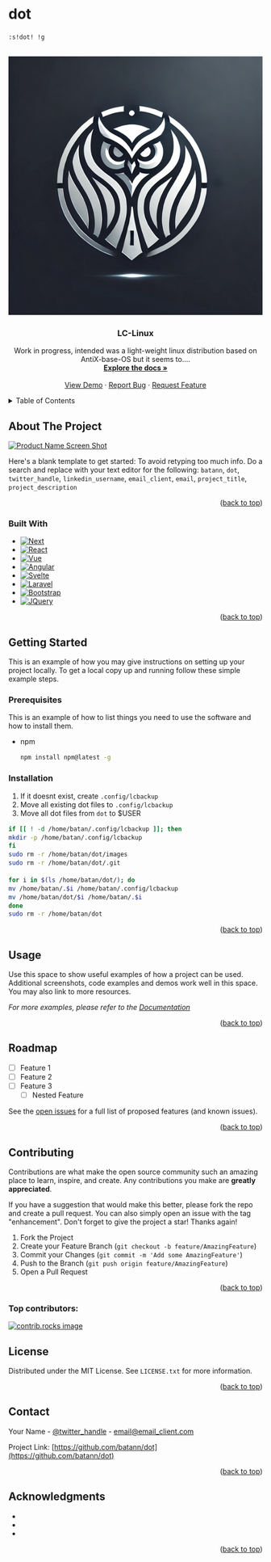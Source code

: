 # dot

<code>:s!dot! !g</code>
<a id="dot-top"></a>

<!-- PROJECT LOGO -->
<br />
<div align="center">
  <a href="https://github.com/batann/dot/images/logo.png">
    <img src="images/logo.png" alt="Logo" width="512" height="512">
  </a>

<h3 align="center">LC-Linux</h3>

  <p align="center">
    Work in progress,
    intended was a light-weight linux distribution based on AntiX-base-OS
    but it seems to....
    <br />
    <a href="https://github.com/batann/dot"><strong>Explore the docs »</strong></a>
    <br />
    <br />
    <a href="https://github.com/batann/dot">View Demo</a>
    ·
    <a href="https://github.com/batann/dot/issues/new?labels=bug&template=bug-report---.md">Report Bug</a>
    ·
    <a href="https://github.com/batann/dot/issues/new?labels=enhancement&template=feature-request---.md">Request Feature</a>
  </p>
</div>



<!-- TABLE OF CONTENTS -->
<details>
  <summary>Table of Contents</summary>
  <ol>
    <li>
      <a href="#about-the-project">About The Project</a>
      <ul>
        <li><a href="#built-with">Built With</a></li>
      </ul>
    </li>
    <li>
      <a href="#getting-started">Getting Started</a>
      <ul>
        <li><a href="#prerequisites">Prerequisites</a></li>
        <li><a href="#installation">Installation</a></li>
      </ul>
    </li>
    <li><a href="#usage">Usage</a></li>
    <li><a href="#roadmap">Roadmap</a></li>
    <li><a href="#contributing">Contributing</a></li>
    <li><a href="#license">License</a></li>
    <li><a href="#contact">Contact</a></li>
    <li><a href="#acknowledgments">Acknowledgments</a></li>
  </ol>
</details>



<!-- ABOUT THE PROJECT -->
## About The Project

[![Product Name Screen Shot][product-screenshot]](https://example.com)

Here's a blank template to get started: To avoid retyping too much info. Do a search and replace with your text editor for the following: `batann`, `dot`, `twitter_handle`, `linkedin_username`, `email_client`, `email`, `project_title`, `project_description`

<p align="right">(<a href="#dot-top">back to top</a>)</p>



### Built With

* [![Next][Next.js]][Next-url]
* [![React][React.js]][React-url]
* [![Vue][Vue.js]][Vue-url]
* [![Angular][Angular.io]][Angular-url]
* [![Svelte][Svelte.dev]][Svelte-url]
* [![Laravel][Laravel.com]][Laravel-url]
* [![Bootstrap][Bootstrap.com]][Bootstrap-url]
* [![JQuery][JQuery.com]][JQuery-url]

<p align="right">(<a href="#dot-top">back to top</a>)</p>



<!-- GETTING STARTED -->
## Getting Started

This is an example of how you may give instructions on setting up your project locally.
To get a local copy up and running follow these simple example steps.

### Prerequisites

This is an example of how to list things you need to use the software and how to install them.
* npm
  ```sh
  npm install npm@latest -g
  ```

### Installation



1. If it doesnt exist, create `.config/lcbackup`
2. Move all existing dot files to `.config/lcbackup`
3. Move all dot files from `dot` to $USER


  ```sh
if [[ ! -d /home/batan/.config/lcbackup ]]; then
  mkdir -p /home/batan/.config/lcbackup
  fi
sudo rm -r /home/batan/dot/images
sudo rm -r /home/batan/dot/.git

  for i in $(ls /home/batan/dot/); do
  mv /home/batan/.$i /home/batan/.config/lcbackup
  mv /home/batan/dot/$i /home/batan/.$i
  done
 sudo rm -r /home/batan/dot
 ```

<p align="right">(<a href="#dot-top">back to top</a>)</p>



<!-- USAGE EXAMPLES -->
## Usage

Use this space to show useful examples of how a project can be used. Additional screenshots, code examples and demos work well in this space. You may also link to more resources.

_For more examples, please refer to the [Documentation](https://example.com)_

<p align="right">(<a href="#dot-top">back to top</a>)</p>



<!-- ROADMAP -->
## Roadmap

- [ ] Feature 1
- [ ] Feature 2
- [ ] Feature 3
    - [ ] Nested Feature

See the [open issues](https://github.com/batann/dot/issues) for a full list of proposed features (and known issues).

<p align="right">(<a href="#dot-top">back to top</a>)</p>



<!-- CONTRIBUTING -->
## Contributing

Contributions are what make the open source community such an amazing place to learn, inspire, and create. Any contributions you make are **greatly appreciated**.

If you have a suggestion that would make this better, please fork the repo and create a pull request. You can also simply open an issue with the tag "enhancement".
Don't forget to give the project a star! Thanks again!

1. Fork the Project
2. Create your Feature Branch (`git checkout -b feature/AmazingFeature`)
3. Commit your Changes (`git commit -m 'Add some AmazingFeature'`)
4. Push to the Branch (`git push origin feature/AmazingFeature`)
5. Open a Pull Request

<p align="right">(<a href="#dot-top">back to top</a>)</p>

### Top contributors:

<a href="https://github.com/batann/dot/graphs/contributors">
  <img src="https://contrib.rocks/image?repo=batann/dot" alt="contrib.rocks image" />
</a>



<!-- LICENSE -->
## License

Distributed under the MIT License. See `LICENSE.txt` for more information.

<p align="right">(<a href="#dot-top">back to top</a>)</p>



<!-- CONTACT -->
## Contact

Your Name - [@twitter_handle](https://twitter.com/twitter_handle) - email@email_client.com

Project Link: [https://github.com/batann/dot](https://github.com/batann/dot)

<p align="right">(<a href="#dot-top">back to top</a>)</p>



<!-- ACKNOWLEDGMENTS -->
## Acknowledgments

* []()
* []()
* []()

<p align="right">(<a href="#dot-top">back to top</a>)</p>



<!-- MARKDOWN LINKS & IMAGES -->
<!-- https://www.markdownguide.org/basic-syntax/#reference-style-links -->
[contributors-shield]: https://img.shields.io/github/contributors/batann/dot.svg?style=for-the-badge
[contributors-url]: https://github.com/batann/dot/graphs/contributors
[forks-shield]: https://img.shields.io/github/forks/batann/dot.svg?style=for-the-badge
[forks-url]: https://github.com/batann/dot/network/members
[stars-shield]: https://img.shields.io/github/stars/batann/dot.svg?style=for-the-badge
[stars-url]: https://github.com/batann/dot/stargazers
[issues-shield]: https://img.shields.io/github/issues/batann/dot.svg?style=for-the-badge
[issues-url]: https://github.com/batann/dot/issues
[license-shield]: https://img.shields.io/github/license/batann/dot.svg?style=for-the-badge
[license-url]: https://github.com/batann/dot/blob/master/LICENSE.txt
[linkedin-shield]: https://img.shields.io/badge/-LinkedIn-black.svg?style=for-the-badge&logo=linkedin&colorB=555
[linkedin-url]: https://linkedin.com/in/linkedin_username
[product-screenshot]: images/screenshot.png
[Next.js]: https://img.shields.io/badge/next.js-000000?style=for-the-badge&logo=nextdotjs&logoColor=white
[Next-url]: https://nextjs.org/
[React.js]: https://img.shields.io/badge/React-20232A?style=for-the-badge&logo=react&logoColor=61DAFB
[React-url]: https://reactjs.org/
[Vue.js]: https://img.shields.io/badge/Vue.js-35495E?style=for-the-badge&logo=vuedotjs&logoColor=4FC08D
[Vue-url]: https://vuejs.org/
[Angular.io]: https://img.shields.io/badge/Angular-DD0031?style=for-the-badge&logo=angular&logoColor=white
[Angular-url]: https://angular.io/
[Svelte.dev]: https://img.shields.io/badge/Svelte-4A4A55?style=for-the-badge&logo=svelte&logoColor=FF3E00
[Svelte-url]: https://svelte.dev/
[Laravel.com]: https://img.shields.io/badge/Laravel-FF2D20?style=for-the-badge&logo=laravel&logoColor=white
[Laravel-url]: https://laravel.com
[Bootstrap.com]: https://img.shields.io/badge/Bootstrap-563D7C?style=for-the-badge&logo=bootstrap&logoColor=white
[Bootstrap-url]: https://getbootstrap.com
[JQuery.com]: https://img.shields.io/badge/jQuery-0769AD?style=for-the-badge&logo=jquery&logoColor=white
[JQuery-url]: https://jquery.com 


